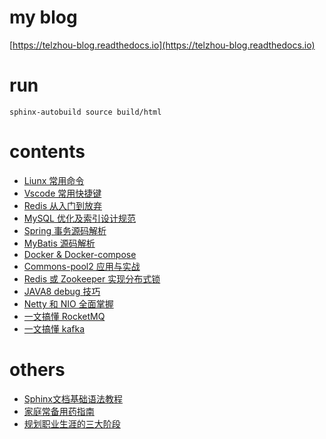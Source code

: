 # my blog
[https://telzhou-blog.readthedocs.io](https://telzhou-blog.readthedocs.io)

# run
```shell
sphinx-autobuild source build/html
```

# contents

- [Liunx 常用命令](https://github.com/telzhou618/blog/tree/main/source/2021/linux.md)
- [Vscode 常用快捷键](https://github.com/telzhou618/blog/tree/main/source/2021/vscode.md)
- [Redis 从入门到放弃](https://github.com/telzhou618/blog/tree/main/source/2021/redis.md)
- [MySQL 优化及索引设计规范](https://github.com/telzhou618/blog/tree/main/source/2021/mysql-review.md)
- [Spring 事务源码解析](https://github.com/telzhou618/blog/tree/main/source/2021/spring-transaction.md)
- [MyBatis 源码解析](https://github.com/telzhou618/blog/tree/main/source/2021/mybatis.md)
- [Docker & Docker-compose](https://github.com/telzhou618/blog/tree/main/source/2021/docker.md)
- [Commons-pool2 应用与实战](https://github.com/telzhou618/blog/tree/main/source/2021/commons-pool2.md)
- [Redis 或 Zookeeper 实现分布式锁](https://github.com/telzhou618/blog/tree/main/source/2021/distributed-lock.md)
- [JAVA8 debug 技巧](https://github.com/telzhou618/blog/tree/main/source/2021/java8-debug.md)
- [Netty 和 NIO 全面掌握](https://github.com/telzhou618/blog/tree/main/source/2021/netty.md)
- [一文搞懂 RocketMQ](https://github.com/telzhou618/blog/tree/main/source/2021/rocketmq.md)
- [一文搞懂 kafka](https://github.com/telzhou618/blog/tree/main/source/2021/kafka.md)

# others

- [Sphinx文档基础语法教程](https://github.com/telzhou618/blog/tree/main/source/others/sphinx.rst)
- [家庭常备用药指南](https://github.com/telzhou618/blog/tree/main/source/others/foresight.md)
- [规划职业生涯的三大阶段](https://github.com/telzhou618/blog/tree/main/source/others/drugs.md)